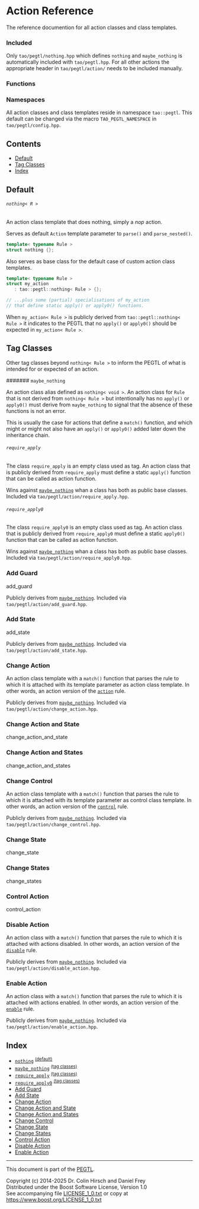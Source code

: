 # Action Reference

The reference documention for all action classes and class templates.

### Included

Only `tao/pegtl/nothing.hpp` which defines `nothing` and `maybe_nothing` is automatically included with `tao/pegtl.hpp`.
For all other actions the appropriate header in `tao/pegtl/action/` needs to be included manually.

### Functions



### Namespaces

All action classes and class templates reside in namespace `tao::pegtl`.
This default can be changed via the macro `TAO_PEGTL_NAMESPACE` in `tao/pegtl/config.hpp`.


## Contents

* [Default](#default)
* [Tag Classes](#tag-classes)
* [Index](#index)

## Default

###### `nothing< R >`

An action class template that does nothing, simply a *nop* action.

Serves as default `Action` template parameter to `parse()` and `parse_nested()`.

```c++
template< typename Rule >
struct nothing {};
```

Also serves as base class for the default case of custom action class templates.

```c++
template< typename Rule >
struct my_action
   : tao::pegtl::nothing< Rule > {};

// ...plus some (partial) specialisations of my_action
// that define static apply() or apply0() functions.
```

When `my_action< Rule >` is publicly derived from `tao::pegtl::nothing< Rule >` it indicates to the PEGTL that no `apply()` or `apply0()` should be expected in `my_action< Rule >`.

## Tag Classes

Other tag classes beyond `nothing< Rule >` to inform the PEGTL of what is intended for or expected of an action.

####### `maybe_nothing`

An action class alias defined as `nothing< void >`.
An action class for `Rule` that is not derived from `nothing< Rule >` but intentionally has no `apply()` or `apply0()` must derive from `maybe_nothing` to signal that the absence of these functions is not an error.

This is usually the case for actions that define a `match()` function, and which might or might not also have an `apply()` or `apply0()` added later down the inheritance chain.

###### `require_apply`

The class `require_apply` is an empty class used as tag.
An action class that is publicly derived from `require_apply` must define a static `apply()` function that can be called as action function.

Wins against [`maybe_nothing`](#maybe-nothing) whan a class has both as public base classes.
Included via `tao/pegtl/action/require_apply.hpp`.

###### `require_apply0`

The class `require_apply0` is an empty class used as tag.
An action class that is publicly derived from `require_apply0` must define a static `apply0()` function that can be called as action function.

Wins against [`maybe_nothing`](#maybe-nothing) whan a class has both as public base classes.
Included via `tao/pegtl/action/require_apply0.hpp`.


### Add Guard
add_guard

Publicly derives from [`maybe_nothing`](#maybe-nothing).
Included via `tao/pegtl/action/add_guard.hpp`.

### Add State
add_state

Publicly derives from [`maybe_nothing`](#maybe-nothing).
Included via `tao/pegtl/action/add_state.hpp`.

### Change Action

An action class template with a `match()` function that parses the rule to which it is attached with its template parameter as action class template.
In other words, an action version of the [`action`](Rule-Reference.md#action) rule.

Publicly derives from [`maybe_nothing`](#maybe-nothing).
Included via `tao/pegtl/action/change_action.hpp`.

### Change Action and State
change_action_and_state

### Change Action and States
change_action_and_states

### Change Control

An action class template with a `match()` function that parses the rule to which it is attached with its template parameter as control class template.
In other words, an action version of the [`control`](Rule-Reference.md#control) rule.

Publicly derives from [`maybe_nothing`](#maybe-nothing).
Included via `tao/pegtl/action/change_control.hpp`.

### Change State
change_state

### Change States
change_states

### Control Action
control_action

### Disable Action

An action class with a `match()` function that parses the rule to which it is attached with actions disabled.
In other words, an action version of the [`disable`](Rule-Reference.md#disable) rule.

Publicly derives from [`maybe_nothing`](#maybe-nothing).
Included via `tao/pegtl/action/disable_action.hpp`.

### Enable Action

An action class with a `match()` function that parses the rule to which it is attached with actions enabled.
In other words, an action version of the [`enable`](Rule-Reference.md#enable) rule.

Publicly derives from [`maybe_nothing`](#maybe-nothing).
Included via `tao/pegtl/action/enable_action.hpp`.

## Index

* [`nothing`](#nothing) <sup>[(default)](#default)</sup>
* [`maybe_nothing`](#maybe-nothing) <sup>[(tag classes)](#tag-classes)</sup>
* [`require_apply`](#require-apply) <sup>[(tag classes)](#tag-classes)</sup>
* [`require_apply0`](#require-apply0) <sup>[(tag classes)](#tag-classes)</sup>
* [Add Guard](#add-guard)
* [Add State](#add-state)
* [Change Action](#change-action)
* [Change Action and State](#change-action-and-state)
* [Change Action and States](#change-action-and-states)
* [Change Control](#change-control)
* [Change State](#change-state)
* [Change States](#change-states)
* [Control Action](#control-action)
* [Disable Action](#disable-action)
* [Enable Action](#enable-action)

---

This document is part of the [PEGTL](https://github.com/taocpp/PEGTL).

Copyright (c) 2014-2025 Dr. Colin Hirsch and Daniel Frey<br>
Distributed under the Boost Software License, Version 1.0<br>
See accompanying file [LICENSE_1_0.txt](../LICENSE_1_0.txt) or copy at https://www.boost.org/LICENSE_1_0.txt

